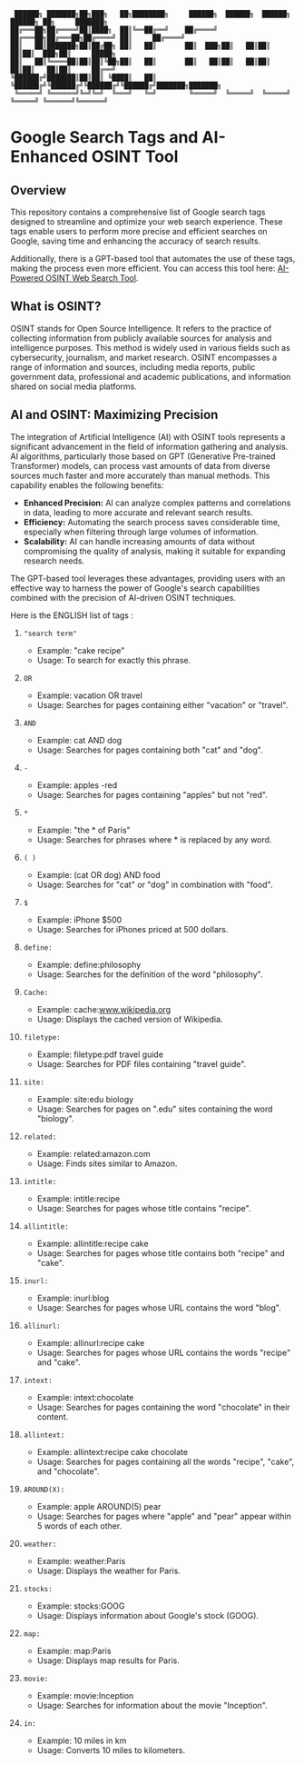 ```
 ██████╗ ███████╗██╗███╗   ██╗████████╗     ██████╗  ██████╗  ██████╗  ██████╗ ██╗     ███████╗
██╔═══██╗██╔════╝██║████╗  ██║╚══██╔══╝    ██╔════╝ ██╔═══██╗██╔═══██╗██╔════╝ ██║     ██╔════╝
██║   ██║███████╗██║██╔██╗ ██║   ██║       ██║  ███╗██║   ██║██║   ██║██║  ███╗██║     █████╗  
██║   ██║╚════██║██║██║╚██╗██║   ██║       ██║   ██║██║   ██║██║   ██║██║   ██║██║     ██╔══╝  
╚██████╔╝███████║██║██║ ╚████║   ██║       ╚██████╔╝╚██████╔╝╚██████╔╝╚██████╔╝███████╗███████╗
 ╚═════╝ ╚══════╝╚═╝╚═╝  ╚═══╝   ╚═╝        ╚═════╝  ╚═════╝  ╚═════╝  ╚═════╝ ╚══════╝╚══════╝
```

# Google Search Tags and AI-Enhanced OSINT Tool

## Overview
This repository contains a comprehensive list of Google search tags designed to streamline and optimize your web search experience. These tags enable users to perform more precise and efficient searches on Google, saving time and enhancing the accuracy of search results.

Additionally, there is a GPT-based tool that automates the use of these tags, making the process even more efficient. You can access this tool here: [AI-Powered OSINT Web Search Tool](https://chat.openai.com/g/g-snDEfF4QN-osint-web).

## What is OSINT?
OSINT stands for Open Source Intelligence. It refers to the practice of collecting information from publicly available sources for analysis and intelligence purposes. This method is widely used in various fields such as cybersecurity, journalism, and market research. OSINT encompasses a range of information and sources, including media reports, public government data, professional and academic publications, and information shared on social media platforms.

## AI and OSINT: Maximizing Precision
The integration of Artificial Intelligence (AI) with OSINT tools represents a significant advancement in the field of information gathering and analysis. AI algorithms, particularly those based on GPT (Generative Pre-trained Transformer) models, can process vast amounts of data from diverse sources much faster and more accurately than manual methods. This capability enables the following benefits:

- **Enhanced Precision:** AI can analyze complex patterns and correlations in data, leading to more accurate and relevant search results.
- **Efficiency:** Automating the search process saves considerable time, especially when filtering through large volumes of information.
- **Scalability:** AI can handle increasing amounts of data without compromising the quality of analysis, making it suitable for expanding research needs.

The GPT-based tool leverages these advantages, providing users with an effective way to harness the power of Google's search capabilities combined with the precision of AI-driven OSINT techniques.


Here is the ENGLISH list of tags : 

1. `"search term"`
   - Example: "cake recipe"
   - Usage: To search for exactly this phrase.

2. `OR`
   - Example: vacation OR travel
   - Usage: Searches for pages containing either "vacation" or "travel".

3. `AND`
   - Example: cat AND dog
   - Usage: Searches for pages containing both "cat" and "dog".

4. `-`
   - Example: apples -red
   - Usage: Searches for pages containing "apples" but not "red".

5. `*`
   - Example: "the * of Paris"
   - Usage: Searches for phrases where * is replaced by any word.

6. `( )`
   - Example: (cat OR dog) AND food
   - Usage: Searches for "cat" or "dog" in combination with "food".

7. `$`
   - Example: iPhone $500
   - Usage: Searches for iPhones priced at 500 dollars.

8. `define:`
   - Example: define:philosophy
   - Usage: Searches for the definition of the word "philosophy".

9. `Cache:`
   - Example: cache:www.wikipedia.org
   - Usage: Displays the cached version of Wikipedia.

10. `filetype:`
    - Example: filetype:pdf travel guide
    - Usage: Searches for PDF files containing "travel guide".

11. `site:`
    - Example: site:edu biology
    - Usage: Searches for pages on ".edu" sites containing the word "biology".

12. `related:`
    - Example: related:amazon.com
    - Usage: Finds sites similar to Amazon.

13. `intitle:`
    - Example: intitle:recipe
    - Usage: Searches for pages whose title contains "recipe".

14. `allintitle:`
    - Example: allintitle:recipe cake
    - Usage: Searches for pages whose title contains both "recipe" and "cake".

15. `inurl:`
    - Example: inurl:blog
    - Usage: Searches for pages whose URL contains the word "blog".

16. `allinurl:`
    - Example: allinurl:recipe cake
    - Usage: Searches for pages whose URL contains the words "recipe" and "cake".

17. `intext:`
    - Example: intext:chocolate
    - Usage: Searches for pages containing the word "chocolate" in their content.

18. `allintext:`
    - Example: allintext:recipe cake chocolate
    - Usage: Searches for pages containing all the words "recipe", "cake", and "chocolate".

19. `AROUND(X):`
    - Example: apple AROUND(5) pear
    - Usage: Searches for pages where "apple" and "pear" appear within 5 words of each other.

20. `weather:`
    - Example: weather:Paris
    - Usage: Displays the weather for Paris.

21. `stocks:`
    - Example: stocks:GOOG
    - Usage: Displays information about Google's stock (GOOG).

22. `map:`
    - Example: map:Paris
    - Usage: Displays map results for Paris.

23. `movie:`
    - Example: movie:Inception
    - Usage: Searches for information about the movie "Inception".

24. `in:`
    - Example: 10 miles in km
    - Usage: Converts 10 miles to kilometers.
